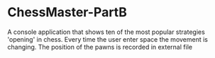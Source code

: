 # ChessMaster-PartB
A console application that shows ten of the most popular strategies 'opening' in chess. Every time the user enter space the movement is changing. The position of the pawns is recorded in external file
